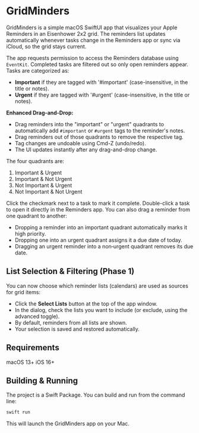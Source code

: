 # GridMinders

GridMinders is a simple macOS SwiftUI app that visualizes your Apple Reminders in an Eisenhower 2x2 grid.
The reminders list updates automatically whenever tasks change in the Reminders app or sync via iCloud, so the grid stays current.

The app requests permission to access the Reminders database using `EventKit`. Completed tasks are filtered out so only open reminders appear. Tasks are categorized as:

- **Important** if they are tagged with '#important' (case-insensitive, in the title or notes).
- **Urgent** if they are tagged with '#urgent' (case-insensitive, in the title or notes).

**Enhanced Drag-and-Drop:**
- Drag reminders into the "important" or "urgent" quadrants to automatically add `#important` or `#urgent` tags to the reminder's notes.
- Drag reminders out of those quadrants to remove the respective tag.
- Tag changes are undoable using Cmd-Z (undo/redo).
- The UI updates instantly after any drag-and-drop change.

The four quadrants are:

1. Important & Urgent
2. Important & Not Urgent
3. Not Important & Urgent
4. Not Important & Not Urgent

Click the checkmark next to a task to mark it complete. Double-click a task to open it directly in the Reminders app.
You can also drag a reminder from one quadrant to another:
- Dropping a reminder into an important quadrant automatically marks it high
  priority.
- Dropping one into an urgent quadrant assigns it a due date of today.
- Dragging an urgent reminder into a non‑urgent quadrant removes its due date.

## List Selection & Filtering (Phase 1)

You can now choose which reminder lists (calendars) are used as sources for grid items:
- Click the **Select Lists** button at the top of the app window.
- In the dialog, check the lists you want to include (or exclude, using the advanced toggle).
- By default, reminders from all lists are shown.
- Your selection is saved and restored automatically.

## Requirements
macOS 13+
iOS 16+

## Building & Running

The project is a Swift Package. You can build and run from the command line:

```bash
swift run
```

This will launch the GridMinders app on your Mac.
